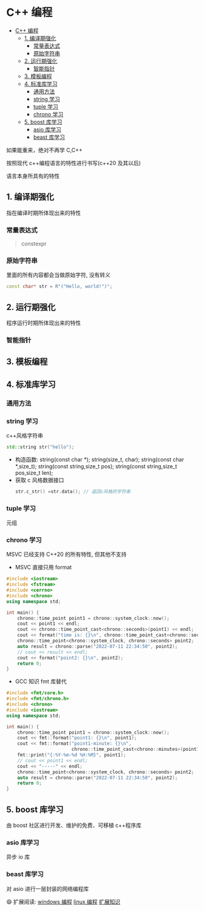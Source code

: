 # C++ 编程

- [C++ 编程](#c-编程)
  - [1. 编译期强化](#1-编译期强化)
    - [常量表达式](#常量表达式)
    - [原始字符串](#原始字符串)
  - [2. 运行期强化](#2-运行期强化)
    - [智能指针](#智能指针)
  - [3. 模板编程](#3-模板编程)
  - [4. 标准库学习](#4-标准库学习)
    - [通用方法](#通用方法)
    - [string 学习](#string-学习)
    - [tuple 学习](#tuple-学习)
    - [chrono 学习](#chrono-学习)
  - [5. boost 库学习](#5-boost-库学习)
    - [asio 库学习](#asio-库学习)
    - [beast 库学习](#beast-库学习)

如果能重来，绝对不再学 C,C++

按照现代 c++编程语言的特性进行书写(c++20 及其以后)

语言本身所具有的特性

## 1. 编译期强化

指在编译时期所体现出来的特性

### 常量表达式

> constexpr

### 原始字符串

里面的所有内容都会当做原始字符, 没有转义

```c++
const char* str = R"("Hello, world!")";
```

## 2. 运行期强化

程序运行时期所体现出来的特性

### 智能指针

## 3. 模板编程

## 4. 标准库学习

### 通用方法

### string 学习

c++风格字符串

```c++
std::string str("hello");
```

- 构造函数:
  string(const char \*);
  string(size_t, char);
  string(const char \*,size_t);
  string(const string,size_t pos);
  string(const string,size_t pos,size_t len);
- 获取 c 风格数据接口
  ```c++
  str.c_str() =str.data(); // 返回c风格的字符串
  ```

### tuple 学习

元组

### chrono 学习

MSVC 已经支持 C++20 的所有特性, 但其他不支持

- MSVC 直接只用 format

```c++
#include <iostream>
#include <fstream>
#include <cerrno>
#include <chrono>
using namespace std;

int main() {
    chrono::time_point point1 = chrono::system_clock::now();
    cout << point1 << endl;
    cout << chrono::time_point_cast<chrono::seconds>(point1) << endl;
    cout << format("time is: {}\n", chrono::time_point_cast<chrono::seconds>(point1));
    chrono::time_point<chrono::system_clock, chrono::seconds> point2;
    auto result = chrono::parse("2022-07-11 22:34:50", point2);
    // cout << result << endl;
    cout << format("point2: {}\n", point2);
    return 0;
}

```

- GCC 知识 fmt 库替代

```c++
#include <fmt/core.h>
#include <fmt/chrono.h>
#include <chrono>
#include <iostream>
using namespace std;

int main() {
    chrono::time_point point1 = chrono::system_clock::now();
    cout << fmt::format("point1: {}\n", point1);
    cout << fmt::format("point1-minute: {}\n",
                        chrono::time_point_cast<chrono::minutes>(point1));
    fmt::print("{:%Y-%m-%d %H:%M}", point1);
    // cout << point1 << endl;
    cout << "-----" << endl;
    chrono::time_point<chrono::system_clock, chrono::seconds> point2;
    auto result = chrono::parse("2022-07-11 22:34:50", point2);
    return 0;
}
```

## 5. boost 库学习

由 boost 社区进行开发、维护的免费、可移植 c++程序库

### asio 库学习

异步 io 库

### beast 库学习

对 asio 进行一层封装的网络编程库

:smile:
扩展阅读:
[windows 编程](windows.md)
[linux 编程](linux.md)
[扩展知识](entension.md)

